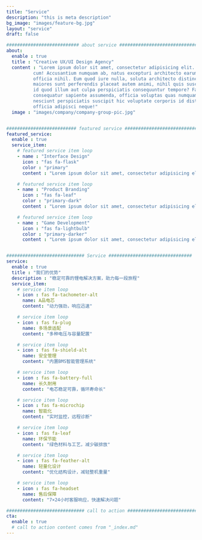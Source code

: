 ```yaml
---
title: "Service"
description: "this is meta description"
bg_image: "images/feature-bg.jpg"
layout: "service"
draft: false

########################### about service #############################
about:
  enable : true
  title : "Creative UX/UI Design Agency"
  content : "Lorem ipsum dolor sit amet, consectetur adipisicing elit. Voluptate soluta corporis odit, optio
          cum! Accusantium numquam ab, natus excepturi architecto earum ipsa aliquam, illum, omnis rerum, eveniet
          officia nihil. Eum quod iure nulla, soluta architecto distinctio. Nesciunt odio ullam expedita, neque fugit
          maiores sunt perferendis placeat autem animi, nihil quis suscipit quibusdam ut reiciendis doloribus natus nemo
          id quod illum aut culpa perspiciatis consequuntur tempore? Facilis nam vitae iure quisquam eius harum
          consequatur sapiente assumenda, officia voluptas quas numquam placeat, alias molestias nisi laudantium
          nesciunt perspiciatis suscipit hic voluptate corporis id distinctio earum. Dolor reprehenderit fuga dolore
          officia adipisci neque!"
  image : "images/company/company-group-pic.jpg"


########################## featured service ############################
featured_service:
  enable : true
  service_item:
    # featured service item loop
    - name : "Interface Design"
      icon : "fas fa-flask"
      color : "primary"
      content : "Lorem ipsum dolor sit amet, consectetur adipisicing elit. Saepe enim impedit repudiandae omnis est temporibus."

    # featured service item loop
    - name : "Product Branding"
      icon : "fas fa-leaf"
      color : "primary-dark"
      content : "Lorem ipsum dolor sit amet, consectetur adipisicing elit. Saepe enim impedit repudiandae omnis est temporibus."

    # featured service item loop
    - name : "Game Development"
      icon : "fas fa-lightbulb"
      color : "primary-darker"
      content : "Lorem ipsum dolor sit amet, consectetur adipisicing elit. Saepe enim impedit repudiandae omnis est temporibus."


############################# Service ###############################
service:
  enable : true
  title : "我们的优势"
  description : "稳定可靠的锂电解决方案，助力每一段旅程"
  service_item:
    # service item loop
    - icon : fas fa-tachometer-alt
      name: A品电芯
      content: "动力强劲，响应迅速"

    # service item loop
    - icon : fas fa-plug
      name: 多场景适配
      content: "多种电压与容量配置"

    # service item loop
    - icon : fas fa-shield-alt
      name: 安全管理
      content: "内置BMS智能管理系统"

    # service item loop
    - icon : fas fa-battery-full
      name: 长久耐用
      content: "电芯稳定可靠，循环寿命长"

    # service item loop
    - icon : fas fa-microchip
      name: 智能化
      content: "实时监控，远程诊断"

    # service item loop
    - icon : fas fa-leaf
      name: 环保节能
      content: "绿色材料与工艺，减少碳排放"

    # service item loop
    - icon : fas fa-feather-alt
      name: 轻量化设计
      content: "优化结构设计，减轻整机重量"

    # service item loop
    - icon : fas fa-headset
      name: 售后保障
      content: "7×24小时客服响应，快速解决问题"

############################# call to action #################################
cta:
  enable : true
  # call to action content comes from "_index.md"
---
```

